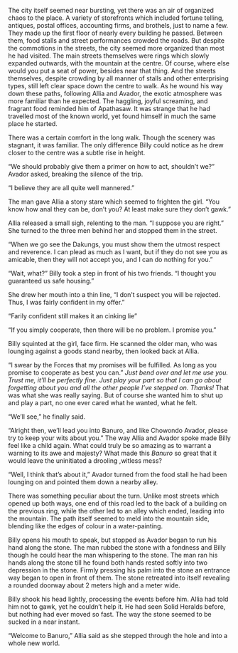 The city itself seemed near bursting, yet there was an air of organized chaos to the place. A variety of storefronts which included fortune telling, antiques, postal offices, accounting firms, and brothels, just to name a few. They made up the first floor of nearly every building he passed. Between them, food stalls and street performances crowded the roads. But despite the commotions in the streets, the city seemed more organized than most he had visited. The main streets themselves were rings which slowly expanded outwards, with the mountain at the centre. Of course, where else would you put a seat of power, besides near that thing. And the streets themselves, despite crowding by all manner of stalls and other enterprising types, still left clear space down the centre to walk. As he wound his way down these paths, following Allia and Avador, the exotic atmosphere was more familiar than he expected. The haggling, joyful screaming, and fragrant food reminded him of Apathasaw. It was strange that he had travelled most of the known world, yet found himself in much the same place he started. 

There was a certain comfort in the long walk. Though the scenery was stagnant, it was familiar. The only difference Billy could notice as he drew closer to the centre was a subtle rise in height. 

“We should probably give them a primer on how to act, shouldn’t we?” Avador asked, breaking the silence of the trip.

“I believe they are all quite well mannered.”

The man gave Allia a stony stare which seemed to frighten the girl. “You know how anal they can be, don’t you? At least make sure they don’t gawk.” 

Allia released a small sigh, relenting to the man. “I suppose you are right.” She turned to the three men behind her and stopped them in the street. 

“When we go see the Dakungs, you must show them the utmost respect and reverence. I can plead as much as I want, but if they do not see you as amicable, then they will not accept you, and I can do nothing for you.” 

“Wait, what?” Billy took a step in front of his two friends. “I thought you guaranteed us safe housing.” 

She drew her mouth into a thin line, “I don’t suspect you will be rejected. Thus, I was fairly confident in my offer.”

“Farily confident still makes it an cinking lie” 

“If you simply cooperate, then there will be no problem. I promise you.” 

Billy squinted at the girl, face firm. He scanned the older man, who was lounging against a goods stand nearby, then looked back at Allia.

“I swear by the Forces that my promises will be fulfilled. As long as you promise to cooperate as best you can.” *Just bend over and let me use you. Trust me, it’ll be perfectly fine. Just play your part so that I can go about forgetting about you and all the other people I’ve stepped on. Thanks!* That was what she was really saying. But of course she wanted him to shut up and play a part, no one ever cared what he wanted, what he felt.

“We’ll see,” he finally said. 

“Alright then, we’ll lead you into Banuro, and like Chowondo Avador, please try to keep your wits about you.” The way Allia and Avador spoke made Billy feel like a child again. What could truly be so amazing as to warrant a warning to its awe and majesty? What made this *Banuro* so great that it would leave the uninitiated a drooling ,witless mess? 

“Well, I think that’s about it,” Avador turned from the food stall he had been lounging on and pointed them down a nearby alley.

There was something peculiar about the turn. Unlike most streets which opened up both ways, one end of this road led to the back of a building on the previous ring, while the other led to an alley which ended, leading into the mountain. The path itself seemed to meld into the mountain side, blending like the edges of colour in a water-painting.  

Billy opens his mouth to speak, but stopped as Avador began to run his hand along the stone. The man rubbed the stone with a fondness and Billy though he could hear the man whispering to the stone. The man ran his hands along the stone till he found both hands rested softly into two depression in the stone. Firmly pressing his palm into the stone an entrance way began to open in front of them. The stone retreated into itself revealing a rounded doorway about 2 meters high and a meter wide. 

Billy shook his head lightly, processing the events before him. Allia had told him not to gawk, yet he couldn’t help it. He had seen Solid Heralds before, but nothing had ever moved so fast. The way the stone seemed to be sucked in a near instant.

“Welcome to Banuro,” Allia said as she stepped through the hole and into a whole new world. 